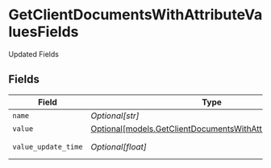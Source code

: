 # GetClientDocumentsWithAttributeValuesFields

Updated Fields


## Fields

| Field                                                                                                                  | Type                                                                                                                   | Required                                                                                                               | Description                                                                                                            |
| ---------------------------------------------------------------------------------------------------------------------- | ---------------------------------------------------------------------------------------------------------------------- | ---------------------------------------------------------------------------------------------------------------------- | ---------------------------------------------------------------------------------------------------------------------- |
| `name`                                                                                                                 | *Optional[str]*                                                                                                        | :heavy_minus_sign:                                                                                                     | Name                                                                                                                   |
| `value`                                                                                                                | [Optional[models.GetClientDocumentsWithAttributeValuesValue]](../models/getclientdocumentswithattributevaluesvalue.md) | :heavy_minus_sign:                                                                                                     | Value                                                                                                                  |
| `value_update_time`                                                                                                    | *Optional[float]*                                                                                                      | :heavy_minus_sign:                                                                                                     | Value Last Updated                                                                                                     |